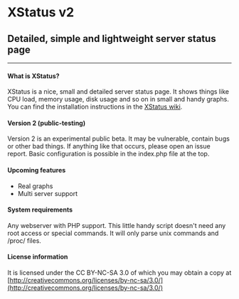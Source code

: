 # XStatus v2
## Detailed, simple and lightweight server status page
* * *
#### What is XStatus?
XStatus is a nice, small and detailed server status page. It shows things like CPU load,
memory usage, disk usage and so on in small and handy graphs. You can find the installation
instructions in the [XStatus wiki](https://github.com/NeoXiD/XStatus/wiki).

#### Version 2 (public-testing)
Version 2 is an experimental public beta. It may be vulnerable, contain bugs or other bad things. 
If anything like that occurs, please open an issue report. Basic configuration is possible in
the index.php file at the top. 

#### Upcoming features
- Real graphs
- Multi server support

#### System requirements
Any webserver with PHP support. This little handy script doesn't need any root access
or special commands. It will only parse unix commands and /proc/ files.

#### License information
It is licensed under the CC BY-NC-SA 3.0 of which you may obtain a copy at [http://creativecommons.org/licenses/by-nc-sa/3.0/](http://creativecommons.org/licenses/by-nc-sa/3.0/)